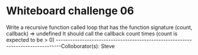 # Whiteboard challenge 06

Write a recursive function called loop that has the function signature (count, callback) => undefined It should call the callback count times (count is expected to be > 0)
--------------------------------------------------------------------------------Colloborator(s): Steve